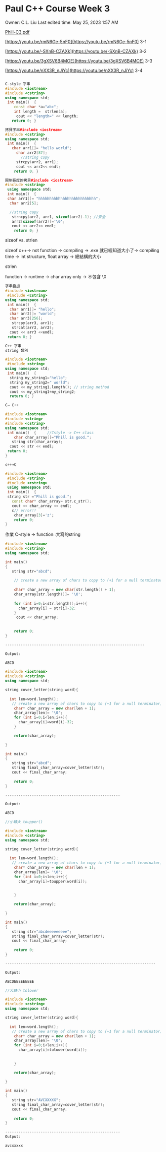 # Paul C++ Course Week 3

Owner: C.L. Liu
Last edited time: May 25, 2023 1:57 AM

[Phill-C3.pdf](Paul%20C++%20Course%20Week%203%202a3422b0b1284268bcc43b1b67a4e374/Phill-C3.pdf)

[https://youtu.be/rmN6Ge-5nF0](https://youtu.be/rmN6Ge-5nF0)   3-1

[https://youtu.be/-SXnB-CZAXk](https://youtu.be/-SXnB-CZAXk)    3-2

[https://youtu.be/3gXSV6B4MOE](https://youtu.be/3gXSV6B4MOE)  3-3

[https://youtu.be/nXX3R_nJiYc](https://youtu.be/nXX3R_nJiYc)       3-4

```cpp

C-style 字串
#include <iostream> 
#include <cstring> 
using namespace std; 
 int main()  { 
    const char *a="abc";  
    int length =  strlen(a);
     cout << "length=" << length;  
   return 0; }
```

```cpp
拷⾙字串#include <iostream> 
#include <cstring> 
using namespace std; 
 int main()  {  
   char arr1[]= "hello world";
     char arr2[87];   
       //string copy    
     strcpy(arr2, arr1);
     cout << arr2<< endl; 
    return 0; }

限制⻑度的拷⾙#include <iostream> 
#include <cstring>
 using namespace std; 
 int main()  {    
 char arr1[]= "hhhhhhhhhhhhhhhhhhhhhhhhhh";   
  char arr2[5];

  //string copy 
   strncpy(arr2, arr1, sizeof(arr2)-1); //安全 
   arr2[sizeof(arr2)]='\0';   
   cout << arr2<< endl; 
    return 0; }
```

sizeof vs. strlen

 sizeof c++→ not function → compiling → .exe 就已經知道⼤⼩了→ compiling time → int structure, float array → 總結構的⼤⼩

strlen 

function → runtime → char array only → 不包含 \0

```cpp
字串疊加
#include <iostream>
 #include <cstring> 
using namespace std; 
 int main()  {    
  char arr1[]= "hello";   
  char arr2[]= "world";     
  char arr3[256];       
   strcpy(arr3, arr1);  
   strcat(arr3, arr2);   
  cout << arr3 <<endl;    
 return 0; }
```

```cpp
C++ 字串
string 類別

#include <iostream>
 #include <string> 
using namespace std; 
 int main()  {   
  string my_string1="hello";   
  string my_string2=" world";      
  cout << my_string1.length(); // string method   
  cout << my_string1+my_string2;    
  return 0; }

C→ C++

#include <iostream> 
#include <string> 
#include <cstring> 
using namespace std; 
 int main()  {     //Cstyle -> C++ class 
    char char_array[]="Phill is good.";  
   string str(char_array);        
  cout << str << endl;     
 return 0; 
}

c++→C

#include <iostream>
 #include <string>
 #include <cstring>
 using namespace std; 
 int main()  {    
 string str ="Phill is good.";  
   const char* char_array= str.c_str();    
   cout << char_array << endl;    
   c// error!!    
    char_array[3]='z';   
    return 0; 
}
```

作業
C-style → function :⼤寫的string

```cpp
#include <iostream>
#include <cstring> 
using namespace std;

int main() 
{
   string str="abcd";
   
    // create a new array of chars to copy to (+1 for a null terminator)
    
    char* char_array = new char[str.length() + 1];
    char_array[str.length()]= '\0';
    
    for (int i=0;i<str.length();i++){
      char_array[i] = str[i]-32;
    }
     cout << char_array;
    
 
    return 0;
}

---------------------------------------------------------------

Output:

ABCD
```

```cpp
#include <iostream>
#include <cstring> 
using namespace std;

string cover_letter(string word){
  
  int len=word.length();
   // create a new array of chars to copy to (+1 for a null terminator)
    char* char_array = new char[len + 1];
    char_array[len]= '\0';
    for (int i=0;i<len;i++){
      char_array[i]=word[i]-32;
    }

    return(char_array);
  
} 

int main() 
{
   string str="abcd";
   string final_char_array=cover_letter(str);  
   cout << final_char_array;
 
    return 0;
}

----------------------------------------------------

Output:

ABCD
```

```cpp
//小轉大 toupper()

#include <iostream>
#include <cstring> 
using namespace std;

string cover_letter(string word){
  
  int len=word.length();
   // create a new array of chars to copy to (+1 for a null terminator)
    char* char_array = new char[len + 1];
    char_array[len]= '\0';
    for (int i=0;i<len;i++){
      char_array[i]=toupper(word[i]);
 
      
    }

    return(char_array);
  
} 

int main() 
{
   string str="abcdeeeeeeeee";
   string final_char_array=cover_letter(str);  
   cout << final_char_array;
 
    return 0;
}

--------------------------------------------------------------------

Output:

ABCDEEEEEEEEE
```

```cpp
//大轉小 tolower 

#include <iostream>
#include <cstring> 
using namespace std;

string cover_letter(string word){
  
  int len=word.length();
   // create a new array of chars to copy to (+1 for a null terminator)
    char* char_array = new char[len + 1];
    char_array[len]= '\0';
    for (int i=0;i<len;i++){
      char_array[i]=tolower(word[i]);
 
      
    }

    return(char_array);
  
} 

int main() 
{
   string str="AVCXXXXX";
   string final_char_array=cover_letter(str);  
   cout << final_char_array;
 
    return 0;
}

----------------------------------------------------
Output:

avcxxxxx
```